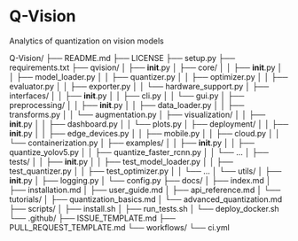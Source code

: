 # Q-Vision
Analytics of quantization on vision models 


Q-Vision/
├── README.md
├── LICENSE
├── setup.py
├── requirements.txt
├── qvision/
│   ├── __init__.py
│   ├── core/
│   │   ├── __init__.py
│   │   ├── model_loader.py
│   │   ├── quantizer.py
│   │   ├── optimizer.py
│   │   ├── evaluator.py
│   │   ├── exporter.py
│   │   └── hardware_support.py
│   ├── interfaces/
│   │   ├── __init__.py
│   │   ├── cli.py
│   │   └── gui.py
│   ├── preprocessing/
│   │   ├── __init__.py
│   │   ├── data_loader.py
│   │   ├── transforms.py
│   │   └── augmentation.py
│   ├── visualization/
│   │   ├── __init__.py
│   │   ├── dashboard.py
│   │   └── plots.py
│   ├── deployment/
│   │   ├── __init__.py
│   │   ├── edge_devices.py
│   │   ├── mobile.py
│   │   ├── cloud.py
│   │   └── containerization.py
│   ├── examples/
│   │   ├── __init__.py
│   │   ├── quantize_yolov5.py
│   │   ├── quantize_faster_rcnn.py
│   │   └── ...
│   ├── tests/
│   │   ├── __init__.py
│   │   ├── test_model_loader.py
│   │   ├── test_quantizer.py
│   │   ├── test_optimizer.py
│   │   └── ...
│   └── utils/
│       ├── __init__.py
│       ├── logging.py
│       └── config.py
├── docs/
│   ├── index.md
│   ├── installation.md
│   ├── user_guide.md
│   ├── api_reference.md
│   └── tutorials/
│       ├── quantization_basics.md
│       └── advanced_quantization.md
├── scripts/
│   ├── install.sh
│   ├── run_tests.sh
│   └── deploy_docker.sh
└── .github/
    ├── ISSUE_TEMPLATE.md
    ├── PULL_REQUEST_TEMPLATE.md
    └── workflows/
        └── ci.yml
